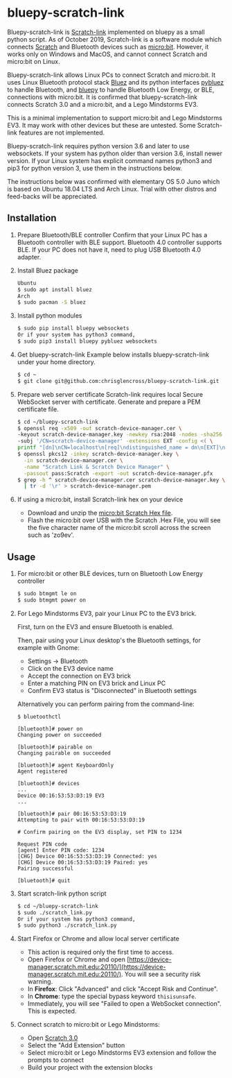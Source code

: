 # bluepy-scratch-link

Bluepy-scratch-link is [Scratch-link](https://github.com/LLK/scratch-link)
implemented on bluepy as a small python script. As of October 2019, Scratch-link
is a software module which connects [Scratch](https://scratch.mit.edu/) and
Bluetooth devices such as [micro:bit](https://microbit.org/). However, it works
only on Windows and MacOS, and cannot connect Scratch and micro:bit on Linux.

Bluepy-scratch-link allows Linux PCs to connect Scratch and micro:bit. It uses
Linux Bluetooth protocol stack [Bluez](http://www.bluez.org/) and its python
interfaces [pybluez](https://github.com/pybluez/pybluez) to handle Bluetooth, 
and [bluepy](https://github.com/IanHarvey/bluepy) to handle Bluetooth Low
Energy, or BLE, connections with micro:bit. It is confirmed that
bluepy-scratch-link connects Scratch 3.0 and a micro:bit, and a Lego Mindstorms
EV3.

This is a minimal implementation to support micro:bit and Lego Mindstorms EV3.
It may work with other devices but these are untested. Some Scratch-link
features are not implemented.

Bluepy-scratch-link requires python version 3.6 and later to use websockets.
If your system has python older than version 3.6, install newer version. If your
Linux system has explicit command names python3 and pip3 for python version 3,
use them in the instructions below.

The instructions below was confirmed with elementary OS 5.0 Juno which is
based on Ubuntu 18.04 LTS and Arch Linux. Trial with other distros and
feed-backs will be appreciated.

Installation
------------
1. Prepare Bluetooth/BLE controller
   Confirm that your Linux PC has a Bluetooth controller with BLE support.
   Bluetooth 4.0 controller supports BLE. If your PC does not have it, need
   to plug USB Bluetooth 4.0 adapter.

2. Install Bluez package
    ```sh
    Ubuntu
    $ sudo apt install bluez
    Arch
    $ sudo pacman -S bluez
    ```

3. Install python modules
    ```sh
    $ sudo pip install bluepy websockets
    Or if your system has python3 command,
    $ sudo pip3 install bluepy pybluez websockets
    ```

4. Get bluepy-scratch-link
   Example below installs bluepy-scratch-link under your home directory.
    ```sh
    $ cd ~
    $ git clone git@github.com:chrisglencross/bluepy-scratch-link.git
    ```

5. Prepare web server certificate
    Scratch-link requires local Secure WebSocket server with certificate.
    Generate and prepare a PEM certificate file.
    ```sh
    $ cd ~/bluepy-scratch-link
    $ openssl req -x509 -out scratch-device-manager.cer \
    -keyout scratch-device-manager.key -newkey rsa:2048 -nodes -sha256 \
    -subj '/CN=scratch-device-manager' -extensions EXT -config <( \
    printf "[dn]\nCN=localhost\n[req]\ndistinguished_name = dn\n[EXT]\nsubjectAltName=DNS:localhost\nkeyUsage=digitalSignature\nextendedKeyUsage=serverAuth")
    $ openssl pkcs12 -inkey scratch-device-manager.key \
      -in scratch-device-manager.cer \
      -name "Scratch Link & Scratch Device Manager" \
      -passout pass:Scratch -export -out scratch-device-manager.pfx
    $ grep -h ^ scratch-device-manager.cer scratch-device-manager.key \
      | tr -d '\r' > scratch-device-manager.pem
      ```

6. If using a micro:bit, install Scratch-link hex on your device
    * Download and unzip the [micro:bit Scratch Hex file](https://downloads.scratch.mit.edu/microbit/scratch-microbit-1.1.0.hex.zip).
    * Flash the micro:bit over USB with the Scratch .Hex File, you will see the
      five character name of the micro:bit scroll across the screen such as
      'zo9ev'.

Usage
-----
1. For micro:bit or other BLE devices, turn on Bluetooth Low Energy controller
    ```sh
    $ sudo btmgmt le on
    $ sudo btmgmt power on
    ```
   
2. For Lego Mindstorms EV3, pair your Linux PC to the EV3 brick. 

   First, turn on the EV3 and ensure Bluetooth is enabled.
 
   Then, pair using your Linux desktop's the Bluetooth settings, for example with Gnome:  
      * Settings -> Bluetooth
      * Click on the EV3 device name
      * Accept the connection on EV3 brick
      * Enter a matching PIN on EV3 brick and Linux PC
      * Confirm EV3 status is "Disconnected" in Bluetooth settings
      
   Alternatively you can perform pairing from the command-line:
   ```shell script
   $ bluetoothctl
   
   [bluetooth]# power on
   Changing power on succeeded
   
   [bluetooth]# pairable on
   Changing pairable on succeeded
   
   [bluetooth]# agent KeyboardOnly 
   Agent registered
   
   [bluetooth]# devices
   ...
   Device 00:16:53:53:D3:19 EV3
   ...
   
   [bluetooth]# pair 00:16:53:53:D3:19
   Attempting to pair with 00:16:53:53:D3:19
   
   # Confirm pairing on the EV3 display, set PIN to 1234
   
   Request PIN code
   [agent] Enter PIN code: 1234
   [CHG] Device 00:16:53:53:D3:19 Connected: yes
   [CHG] Device 00:16:53:53:D3:19 Paired: yes
   Pairing successful
   
   [bluetooth]# quit
   ``` 

3. Start scratch-link python script
    ```sh
    $ cd ~/bluepy-scratch-link
    $ sudo ./scratch_link.py
    Or if your system has python3 command,
    $ sudo python3 ./scratch_link.py
    ```

4. Start Firefox or Chrome and allow local server certificate
    * This action is required only the first time to access.
    * Open Firefox or Chrome and open [https://device-manager.scratch.mit.edu:20110/](https://device-manager.scratch.mit.edu:20110/). You will see a security risk warning.
    * In **Firefox**: Click "Advanced" and click "Accept Risk and Continue".
    * In **Chrome**: type the special bypass keyword `thisisunsafe`.
    * Immediately, you will see "Failed to open a WebSocket connection". This is expected.


5. Connect scratch to micro:bit or Lego Mindstorms:
    * Open [Scratch 3.0](https://scratch.mit.edu/)
    * Select the "Add Extension" button
    * Select micro:bit or Lego Mindstorms EV3 extension and follow the prompts to connect
    * Build your project with the extension blocks
